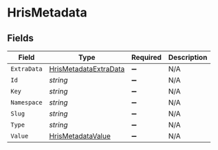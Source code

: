 # HrisMetadata


## Fields

| Field                                                                     | Type                                                                      | Required                                                                  | Description                                                               |
| ------------------------------------------------------------------------- | ------------------------------------------------------------------------- | ------------------------------------------------------------------------- | ------------------------------------------------------------------------- |
| `ExtraData`                                                               | [HrisMetadataExtraData](../../Models/Components/HrisMetadataExtraData.md) | :heavy_minus_sign:                                                        | N/A                                                                       |
| `Id`                                                                      | *string*                                                                  | :heavy_minus_sign:                                                        | N/A                                                                       |
| `Key`                                                                     | *string*                                                                  | :heavy_minus_sign:                                                        | N/A                                                                       |
| `Namespace`                                                               | *string*                                                                  | :heavy_minus_sign:                                                        | N/A                                                                       |
| `Slug`                                                                    | *string*                                                                  | :heavy_minus_sign:                                                        | N/A                                                                       |
| `Type`                                                                    | *string*                                                                  | :heavy_minus_sign:                                                        | N/A                                                                       |
| `Value`                                                                   | [HrisMetadataValue](../../Models/Components/HrisMetadataValue.md)         | :heavy_minus_sign:                                                        | N/A                                                                       |